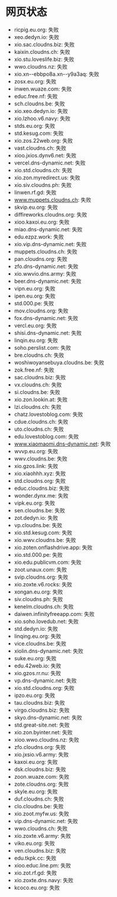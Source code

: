 # 网页状态
- ricpig.eu.org: 失败
- xeo.dedyn.io: 失败
- xio.sac.cloudns.biz: 失败
- kaixin.cloudns.ch: 失败
- xio.stu.loveslife.biz: 失败
- wwo.cloudns.nz: 失败
- xio.xn--ebbpo8a.xn--y9a3aq: 失败
- zosx.eu.org: 失败
- inwen.wuaze.com: 失败
- educ.free.nf: 失败
- sch.cloudns.be: 失败
- xio.xeo.dedyn.io: 失败
- xio.lzhoo.v6.navy: 失败
- stds.eu.org: 失败
- std.kesug.com: 失败
- xio.zos.22web.org: 失败
- vast.cloudns.ch: 失败
- xioo.jxios.dynv6.net: 失败
- vercel.dns-dynamic.net: 失败
- xio.std.cloudns.ch: 失败
- xio.zon.myredirect.us: 失败
- xio.siv.cloudns.ph: 失败
- linwen.rf.gd: 失败
- www.muppets.cloudns.ch: 失败
- skvip.eu.org: 失败
- diffireworks.cloudns.org: 失败
- xioo.kaxoi.eu.org: 失败
- miao.dns-dynamic.net: 失败
- edu.ezpz.work: 失败
- xio.vip.dns-dynamic.net: 失败
- muppets.cloudns.ch: 失败
- pan.cloudns.org: 失败
- zfo.dns-dynamic.net: 失败
- xio.wwvio.dns.army: 失败
- beer.dns-dynamic.net: 失败
- vipn.eu.org: 失败
- ipen.eu.org: 失败
- std.000.pe: 失败
- mov.cloudns.org: 失败
- fox.dns-dynamic.net: 失败
- vercl.eu.org: 失败
- shisi.dns-dynamic.net: 失败
- linqin.eu.org: 失败
- soho.perslist.com: 失败
- bre.cloudns.ch: 失败
- woshiwoyansebuya.cloudns.be: 失败
- zok.free.nf: 失败
- sac.cloudns.biz: 失败
- vx.cloudns.ch: 失败
- si.cloudns.be: 失败
- xio.zon.lookin.at: 失败
- lzi.cloudns.ch: 失败
- chatz.lovestoblog.com: 失败
- cdue.cloudns.ch: 失败
- uto.cloudns.ch: 失败
- edu.lovestoblog.com: 失败
- www.xiaomaomi.dns-dynamic.net: 失败
- wvvp.eu.org: 失败
- wwv.cloudns.be: 失败
- xio.gzos.link: 失败
- xio.xiaohhh.xyz: 失败
- std.cloudns.org: 失败
- educ.cloudns.biz: 失败
- wonder.dynx.me: 失败
- vipk.eu.org: 失败
- sen.cloudns.be: 失败
- zot.dedyn.io: 失败
- vp.cloudns.be: 失败
- xio.std.kesug.com: 失败
- xio.wwv.cloudns.be: 失败
- xio.zoten.onflashdrive.app: 失败
- xio.std.000.pe: 失败
- xio.edu.publicvm.com: 失败
- zoot.unaux.com: 失败
- svip.cloudns.org: 失败
- xio.zoxte.v6.rocks: 失败
- xongan.eu.org: 失败
- siv.cloudns.ph: 失败
- kenelm.cloudns.ch: 失败
- daiwen.infinityfreeapp.com: 失败
- xio.soho.lovedub.net: 失败
- std.dedyn.io: 失败
- linqing.eu.org: 失败
- vice.cloudns.be: 失败
- xiolin.dns-dynamic.net: 失败
- suke.eu.org: 失败
- edu.42web.io: 失败
- xio.gzos.rr.nu: 失败
- vp.dns-dynamic.net: 失败
- xio.std.cloudns.org: 失败
- ipzo.eu.org: 失败
- tau.cloudns.biz: 失败
- virgo.cloudns.biz: 失败
- skyo.dns-dynamic.net: 失败
- std.great-site.net: 失败
- xio.zon.byinter.net: 失败
- xioo.wwo.cloudns.nz: 失败
- zfo.cloudns.org: 失败
- xio.jxsio.v6.army: 失败
- kaxoi.eu.org: 失败
- dsk.cloudns.biz: 失败
- zoon.wuaze.com: 失败
- zote.cloudns.org: 失败
- skyle.eu.org: 失败
- duf.cloudns.ch: 失败
- clo.cloudns.be: 失败
- xio.zoot.myfw.us: 失败
- vip.dns-dynamic.net: 失败
- wwo.cloudns.ch: 失败
- xio.zoxte.v6.army: 失败
- viko.eu.org: 失败
- ven.cloudns.biz: 失败
- edu.tkpk.cc: 失败
- xioo.educ.line.pm: 失败
- xio.zot.rf.gd: 失败
- xio.zoxte.dns.navy: 失败
- kcoco.eu.org: 失败
